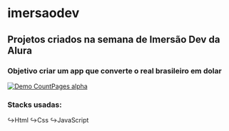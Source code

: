 # imersaodev
## Projetos criados na semana de Imersão Dev da Alura

### Objetivo criar um app que converte o real brasileiro em dolar




[![Demo CountPages alpha](https://j.gifs.com/JyVj5g.gif)](https://www.youtube.com/watch?v=ek1j272iAmc)


### Stacks usadas:
:arrow_right_hook:Html
:arrow_right_hook:Css
:arrow_right_hook:JavaScript
